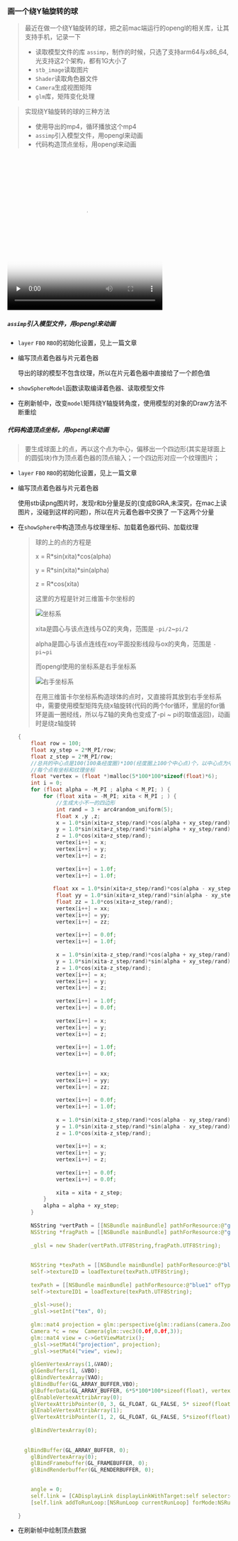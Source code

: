 ### 画一个绕Y轴旋转的球

> 最近在做一个绕Y轴旋转的球，把之前mac端运行的opengl的相关库，让其支持手机，记录一下
>
> - 读取模型文件的库 `assimp`，制作的时候，只选了支持arm64与x86_64,光支持这2个架构，都有1G大小了
> - `stb_image`读取图片
> - `Shader`读取角色器文件
> - `Camera`生成视图矩阵
> - `glm`库，矩阵变化处理



> 实现绕Y轴旋转的球的三种方法
>
> - 使用导出的mp4，循环播放这个mp4
> - `assimp`引入模型文件，用opengl来动画
> - 代码构造顶点坐标，用opengl来动画



<video id="video" controls="" autoplay preload="none" loop  width=350 height=350 poster="https://lifestyle1.cn/Resource/Image/sphere/videoposter.png">  <source id="mp4" src="https://lifestyle1.cn/Resource/Image/sphere/video.mp4" type="video/mp4">  </video>

##### `assimp`引入模型文件，用opengl来动画

- `layer` `FBO` `RBO`的初始化设置，见上一篇文章

- 编写顶点着色器与片元着色器

  导出的球的模型不包含纹理，所以在片元着色器中直接给了一个颜色值

- `showSphereModel`函数读取编译着色器、读取模型文件

- 在刷新帧中，改变`model`矩阵绕Y轴旋转角度，使用模型的对象的Draw方法不断重绘

##### 代码构造顶点坐标，用opengl来动画

> 要生成球面上的点，再以这个点为中心，偏移出一个四边形(其实是球面上的圆弧块)作为顶点着色器的顶点输入；一个四边形对应一个纹理图片；

- `layer` `FBO` `RBO`的初始化设置，见上一篇文章

- 编写顶点着色器与片元着色器

  使用stb读png图片时，发现r和b分量是反的(变成BGRA,未深究，在mac上读图片，没碰到这样的问题)，所以在片元着色器中交换了 一下这两个分量

- 在`showSphere`中构造顶点与纹理坐标、加载着色器代码、加载纹理

  >球的上的点的方程是
  >
  >x = R\*sin(xita)\*cos(alpha)
  >
  >y = R\*sin(xita)\*sin(alpha)
  >
  >z = R\*cos(xita)
  >
  >这里的方程是针对三维笛卡尔坐标的
  >
  >![坐标系](https://lifestyle1.cn/Resource/Image/sphere/coor.jpeg)
  >
  >xita是圆心与该点连线与OZ的夹角，范围是 `-pi/2`~`pi/2`
  >
  >alpha是圆心与该点连线在xoy平面投影线段与ox的夹角，范围是 `-pi`~`pi`
  >
  >而opengl使用的坐标系是右手坐标系
  >
  >![右手坐标系](https://lifestyle1.cn/Resource/Image/sphere/rightHand.png)
  >
  >在用三维笛卡尔坐标系构造球体的点时，又直接将其放到右手坐标系中，需要使用模型矩阵先绕x轴旋转(代码的两个for循环，里层的for循环是画一圈经线，所以与Z轴的夹角也变成了-pi ~ pi的取值返回)，动画时是绕z轴旋转
  
  ```c++
  {
      float row = 100;
      float xy_step = 2*M_PI/row;
      float z_step = 2*M_PI/row;
      //总共的中心点是100(100条经度圈)*100(经度圈上100个中心点)个，以中心点为中心，构造一个四边形(GL_TRIANGLES画一个4边行是需要6个点，所以乘以6)
      //每个点有坐标和纹理坐标
      float *vertex = (float *)malloc(5*100*100*sizeof(float)*6);
      int i = 0;
      for (float alpha = -M_PI ; alpha < M_PI; ) {
          for (float xita = -M_PI; xita < M_PI ; ) {
              //生成大小不一的四边形
              int rand = 3 + arc4random_uniform(5);
              float x ,y ,z;
              x = 1.0*sin(xita+z_step/rand)*cos(alpha + xy_step/rand);
              y = 1.0*sin(xita+z_step/rand)*sin(alpha + xy_step/rand);
              z = 1.0*cos(xita+z_step/rand);
              vertex[i++] = x;
              vertex[i++] = y;
              vertex[i++] = z;
              
              vertex[i++] = 1.0f;
              vertex[i++] = 1.0f;
              
             float xx = 1.0*sin(xita+z_step/rand)*cos(alpha - xy_step/rand);
              float yy = 1.0*sin(xita+z_step/rand)*sin(alpha - xy_step/rand);
              float zz = 1.0*cos(xita+z_step/rand);
              vertex[i++] = xx;
              vertex[i++] = yy;
              vertex[i++] = zz;
              
              vertex[i++] = 0.0f;
              vertex[i++] = 1.0f;
              
              x = 1.0*sin(xita-z_step/rand)*cos(alpha + xy_step/rand);
              y = 1.0*sin(xita-z_step/rand)*sin(alpha + xy_step/rand);
              z = 1.0*cos(xita-z_step/rand);
              vertex[i++] = x;
              vertex[i++] = y;
              vertex[i++] = z;
              
              vertex[i++] = 1.0f;
              vertex[i++] = 0.0f;
              
              vertex[i++] = x;
              vertex[i++] = y;
              vertex[i++] = z;
              
              vertex[i++] = 1.0f;
              vertex[i++] = 0.0f;
              
              
              vertex[i++] = xx;
              vertex[i++] = yy;
              vertex[i++] = zz;
              
              vertex[i++] = 0.0f;
              vertex[i++] = 1.0f;
              
              x = 1.0*sin(xita-z_step/rand)*cos(alpha - xy_step/rand);
              y = 1.0*sin(xita-z_step/rand)*sin(alpha - xy_step/rand);
              z = 1.0*cos(xita-z_step/rand);
              
              vertex[i++] = x;
              vertex[i++] = y;
              vertex[i++] = z;
              
              vertex[i++] = 0.0f;
              vertex[i++] = 0.0f;
              
              xita = xita + z_step;
          }
          alpha = alpha + xy_step;
      }
      
      NSString *vertPath = [[NSBundle mainBundle] pathForResource:@"glsl" ofType:@"vert"];
      NSString *fragPath = [[NSBundle mainBundle] pathForResource:@"glsl" ofType:@"frag"];
      
      _glsl = new Shader(vertPath.UTF8String,fragPath.UTF8String);
         
      
      NSString *texPath = [[NSBundle mainBundle] pathForResource:@"blue1" ofType:@"png"];
      self->textureID = loadTexture(texPath.UTF8String);
      
      texPath = [[NSBundle mainBundle] pathForResource:@"blue1" ofType:@"png"];
      self->textureID1 = loadTexture(texPath.UTF8String);
      
      _glsl->use();
      _glsl->setInt("tex", 0);
      
      glm::mat4 projection = glm::perspective(glm::radians(camera.Zoom), (float)self.frame.size.width / (float)self.frame.size.height, 0.1f, 100.0f);
      Camera *c = new  Camera(glm::vec3(0.0f,0.0f,3));
      glm::mat4 view = c->GetViewMatrix();
      _glsl->setMat4("projection", projection);
      _glsl->setMat4("view", view);
      
      glGenVertexArrays(1,&VAO);
      glGenBuffers(1, &VBO);
      glBindVertexArray(VAO);
      glBindBuffer(GL_ARRAY_BUFFER,VBO);
      glBufferData(GL_ARRAY_BUFFER, 6*5*100*100*sizeof(float), vertex, GL_STATIC_DRAW);
      glEnableVertexAttribArray(0);
      glVertexAttribPointer(0, 3, GL_FLOAT, GL_FALSE, 5* sizeof(float), (void *)0);
      glEnableVertexAttribArray(1);
      glVertexAttribPointer(1, 2, GL_FLOAT, GL_FALSE, 5*sizeof(float), (void *)(3 *sizeof(float)));
      
      glBindVertexArray(0);
      
      
    glBindBuffer(GL_ARRAY_BUFFER, 0);
      glBindVertexArray(0);
      glBindFramebuffer(GL_FRAMEBUFFER, 0);
      glBindRenderbuffer(GL_RENDERBUFFER, 0);
      
  
      angle = 0;
      self.link = [CADisplayLink displayLinkWithTarget:self selector:@selector(display)];
      [self.link addToRunLoop:[NSRunLoop currentRunLoop] forMode:NSRunLoopCommonModes];
      
  }
  ```
  
- 在刷新帧中绘制顶点数据

